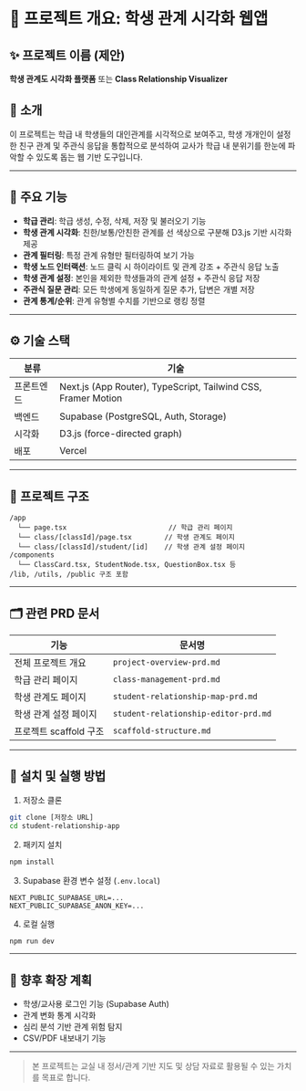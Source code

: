 # 🧾 프로젝트 개요: 학생 관계 시각화 웹앱

## ✨ 프로젝트 이름 (제안)
**학생 관계도 시각화 플랫폼** 또는 **Class Relationship Visualizer**

## 📌 소개
이 프로젝트는 학급 내 학생들의 대인관계를 시각적으로 보여주고, 학생 개개인이 설정한 친구 관계 및 주관식 응답을 통합적으로 분석하여 교사가 학급 내 분위기를 한눈에 파악할 수 있도록 돕는 웹 기반 도구입니다.

---

## 🧩 주요 기능

- **학급 관리**: 학급 생성, 수정, 삭제, 저장 및 불러오기 기능
- **학생 관계 시각화**: 친한/보통/안친한 관계를 선 색상으로 구분해 D3.js 기반 시각화 제공
- **관계 필터링**: 특정 관계 유형만 필터링하여 보기 가능
- **학생 노드 인터랙션**: 노드 클릭 시 하이라이트 및 관계 강조 + 주관식 응답 노출
- **학생 관계 설정**: 본인을 제외한 학생들과의 관계 설정 + 주관식 응답 저장
- **주관식 질문 관리**: 모든 학생에게 동일하게 질문 추가, 답변은 개별 저장
- **관계 통계/순위**: 관계 유형별 수치를 기반으로 랭킹 정렬

---

## ⚙️ 기술 스택

| 분류 | 기술 |
|------|------|
| 프론트엔드 | Next.js (App Router), TypeScript, Tailwind CSS, Framer Motion |
| 백엔드 | Supabase (PostgreSQL, Auth, Storage) |
| 시각화 | D3.js (force-directed graph) |
| 배포 | Vercel |

---

## 📁 프로젝트 구조
```
/app
  └── page.tsx                         // 학급 관리 페이지
  └── class/[classId]/page.tsx        // 학생 관계도 페이지
  └── class/[classId]/student/[id]    // 학생 관계 설정 페이지
/components
  └── ClassCard.tsx, StudentNode.tsx, QuestionBox.tsx 등
/lib, /utils, /public 구조 포함
```

---

## 🗂️ 관련 PRD 문서
| 기능 | 문서명 |
|------|--------|
| 전체 프로젝트 개요 | `project-overview-prd.md` |
| 학급 관리 페이지 | `class-management-prd.md` |
| 학생 관계도 페이지 | `student-relationship-map-prd.md` |
| 학생 관계 설정 페이지 | `student-relationship-editor-prd.md` |
| 프로젝트 scaffold 구조 | `scaffold-structure.md` |

---

## 🚀 설치 및 실행 방법
1. 저장소 클론
```bash
git clone [저장소 URL]
cd student-relationship-app
```
2. 패키지 설치
```bash
npm install
```
3. Supabase 환경 변수 설정 (`.env.local`)
```env
NEXT_PUBLIC_SUPABASE_URL=...
NEXT_PUBLIC_SUPABASE_ANON_KEY=...
```
4. 로컬 실행
```bash
npm run dev
```

---

## 🧠 향후 확장 계획
- 학생/교사용 로그인 기능 (Supabase Auth)
- 관계 변화 통계 시각화
- 심리 분석 기반 관계 위험 탐지
- CSV/PDF 내보내기 기능

---

> 본 프로젝트는 교실 내 정서/관계 기반 지도 및 상담 자료로 활용될 수 있는 가치를 목표로 합니다.